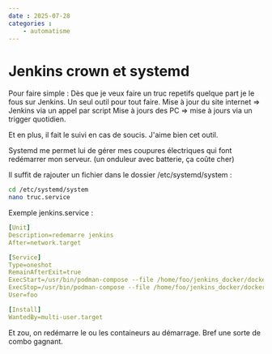 ```yaml
---
date : 2025-07-28
categories :
    - automatisme
---
```


# Jenkins crown et systemd

Pour faire simple :
Dès que je veux faire un truc repetifs quelque part je le fous sur Jenkins.
Un seul outil pour tout faire.
Mise à jour du site internet => Jenkins via un appel par script
Mise à jours des PC => mise à jours via un trigger quotidien.

Et en plus, il fait le suivi en cas de soucis. J'aime bien cet outil.

Systemd me permet lui de gérer mes coupures électriques qui font redémarrer mon serveur. (un onduleur avec batterie, ça coûte cher)

Il suffit de rajouter un fichier dans le dossier /etc/systemd/system :

```bash
cd /etc/systemd/system
nano truc.service
```

Exemple jenkins.service :

```yaml
[Unit]
Description=redemarre jenkins
After=network.target

[Service]
Type=oneshot
RemainAfterExit=true
ExecStart=/usr/bin/podman-compose --file /home/foo/jenkins_docker/docker-compose.yml up -d
ExecStop=/usr/bin/podman-compose --file /home/foo/jenkins_docker/docker-compose.yml down
User=foo

[Install]
WantedBy=multi-user.target

```

Et zou, on redémarre le ou les containeurs au démarrage.
Bref une sorte de combo gagnant.
